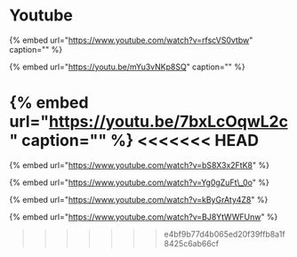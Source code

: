 # Youtube

{% embed url="https://www.youtube.com/watch?v=rfscVS0vtbw" caption="" %}

{% embed url="https://youtu.be/mYu3vNKp8SQ" caption="" %}

{% embed url="https://youtu.be/7bxLcOqwL2c" caption="" %}
<<<<<<< HEAD
=======









{% embed url="https://www.youtube.com/watch?v=bS8X3x2FtK8" %}





{% embed url="https://www.youtube.com/watch?v=Yg0gZuFt\_0o" %}







{% embed url="https://www.youtube.com/watch?v=kByGrAty4Z8" %}





{% embed url="https://www.youtube.com/watch?v=BJ8YtWWFUnw" %}



>>>>>>> e4bf9b77d4b065ed20f39ffb8a1f8425c6ab66cf
